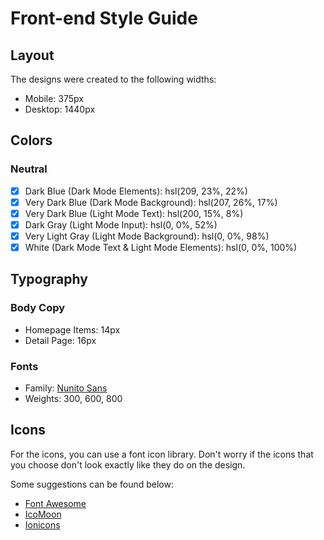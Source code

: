 # Front-end Style Guide

## Layout

The designs were created to the following widths:

- Mobile: 375px
- Desktop: 1440px

## Colors

### Neutral

- [x] Dark Blue (Dark Mode Elements): hsl(209, 23%, 22%)
- [x] Very Dark Blue (Dark Mode Background): hsl(207, 26%, 17%)
- [x] Very Dark Blue (Light Mode Text): hsl(200, 15%, 8%)
- [x] Dark Gray (Light Mode Input): hsl(0, 0%, 52%)
- [x] Very Light Gray (Light Mode Background): hsl(0, 0%, 98%)
- [x] White (Dark Mode Text & Light Mode Elements): hsl(0, 0%, 100%)

## Typography

### Body Copy

- Homepage Items: 14px
- Detail Page: 16px

### Fonts

- Family: [Nunito Sans](https://fonts.google.com/specimen/Nunito+Sans)
- Weights: 300, 600, 800

## Icons

For the icons, you can use a font icon library. Don't worry if the icons that you choose don't look exactly like they do on the design.

Some suggestions can be found below:

- [Font Awesome](https://fontawesome.com)
- [IcoMoon](https://icomoon.io)
- [Ionicons](https://ionicons.com)
